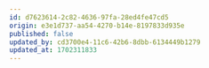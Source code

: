 ```yaml
---
id: d7623614-2c82-4636-97fa-28ed4fe47cd5
origin: e3e1d737-aa54-4270-b14e-8197833d935e
published: false
updated_by: cd3700e4-11c6-42b6-8dbb-6134449b1279
updated_at: 1702311833
---
```

